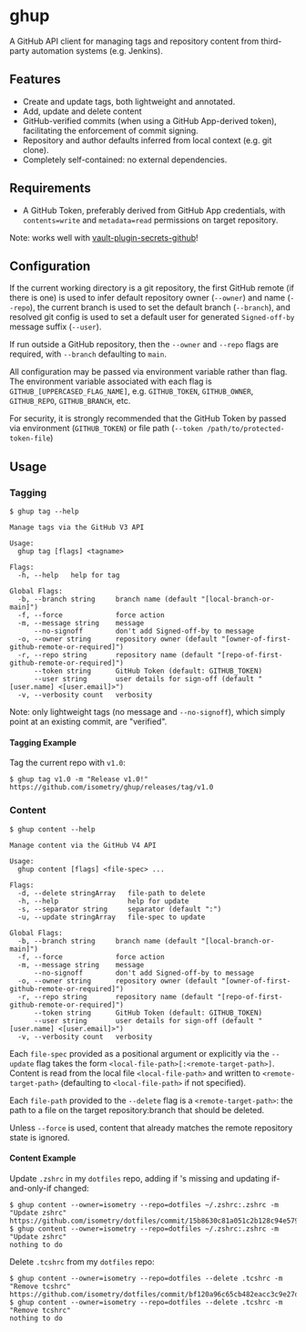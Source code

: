 # ghup

A GitHub API client for managing tags and repository content from third-party automation systems (e.g. Jenkins).

## Features

* Create and update tags, both lightweight and annotated.
* Add, update and delete content
* GitHub-verified commits (when using a GitHub App-derived token), facilitating the enforcement of commit signing.
* Repository and author defaults inferred from local context (e.g. git clone).
* Completely self-contained: no external dependencies.

## Requirements

* A GitHub Token, preferably derived from GitHub App credentials, with `contents=write` and `metadata=read` permissions on target repository.

Note: works well with [vault-plugin-secrets-github](https://github.com/martinbaillie/vault-plugin-secrets-github)!

## Configuration

If the current working directory is a git repository, the first GitHub remote (if there is one) is used to infer default repository owner (`--owner`) and name (`--repo`), the current branch is used to set the default branch (`--branch`), and resolved git config is used to set a default user for generated `Signed-off-by` message suffix (`--user`).

If run outside a GitHub repository, then the `--owner` and `--repo` flags are required, with `--branch` defaulting to `main`.

All configuration may be passed via environment variable rather than flag. The environment variable associated with each flag is `GITHUB_[UPPERCASED_FLAG_NAME]`, e.g. `GITHUB_TOKEN`, `GITHUB_OWNER`, `GITHUB_REPO`, `GITHUB_BRANCH`, etc.

For security, it is strongly recommended that the GitHub Token by passed via environment (`GITHUB_TOKEN`) or file path (`--token /path/to/protected-token-file`)

## Usage

### Tagging

```console
$ ghup tag --help

Manage tags via the GitHub V3 API

Usage:
  ghup tag [flags] <tagname>

Flags:
  -h, --help   help for tag

Global Flags:
  -b, --branch string     branch name (default "[local-branch-or-main]")
  -f, --force             force action
  -m, --message string    message
      --no-signoff        don't add Signed-off-by to message
  -o, --owner string      repository owner (default "[owner-of-first-github-remote-or-required]")
  -r, --repo string       repository name (default "[repo-of-first-github-remote-or-required]")
      --token string      GitHub Token (default: GITHUB_TOKEN)
      --user string       user details for sign-off (default "[user.name] <[user.email]>")
  -v, --verbosity count   verbosity
```

Note: only lightweight tags (no message and `--no-signoff`), which simply point at an existing commit, are "verified".

#### Tagging Example

Tag the current repo with `v1.0`:

```console
$ ghup tag v1.0 -m "Release v1.0!"
https://github.com/isometry/ghup/releases/tag/v1.0
```

### Content

```console
$ ghup content --help

Manage content via the GitHub V4 API

Usage:
  ghup content [flags] <file-spec> ...

Flags:
  -d, --delete stringArray   file-path to delete
  -h, --help                 help for update
  -s, --separator string     separator (default ":")
  -u, --update stringArray   file-spec to update

Global Flags:
  -b, --branch string     branch name (default "[local-branch-or-main]")
  -f, --force             force action
  -m, --message string    message
      --no-signoff        don't add Signed-off-by to message
  -o, --owner string      repository owner (default "[owner-of-first-github-remote-or-required]")
  -r, --repo string       repository name (default "[repo-of-first-github-remote-or-required]")
      --token string      GitHub Token (default: GITHUB_TOKEN)
      --user string       user details for sign-off (default "[user.name] <[user.email]>")
  -v, --verbosity count   verbosity
```

Each `file-spec` provided as a positional argument or explicitly via the `--update` flag takes the form `<local-file-path>[:<remote-target-path>]`. Content is read from the local file `<local-file-path>` and written to `<remote-target-path>` (defaulting to `<local-file-path>` if not specified).

Each `file-path` provided to the `--delete` flag is a `<remote-target-path>`: the path to a file on the target repository:branch that should be deleted.

Unless `--force` is used, content that already matches the remote repository state is ignored.

#### Content Example

Update `.zshrc` in my `dotfiles` repo, adding if 's missing and updating if-and-only-if changed:

```console
$ ghup content --owner=isometry --repo=dotfiles ~/.zshrc:.zshrc -m "Update zshrc"
https://github.com/isometry/dotfiles/commit/15b8630c81a051c2b128c94e5796c5d9c2bc8846
$ ghup content --owner=isometry --repo=dotfiles ~/.zshrc:.zshrc -m "Update zshrc"
nothing to do
```

Delete `.tcshrc` from my `dotfiles` repo:

```console
$ ghup content --owner=isometry --repo=dotfiles --delete .tcshrc -m "Remove tcshrc"
https://github.com/isometry/dotfiles/commit/bf120a96c65cb482eacc3c9e27d2d0935d108eca
$ ghup content --owner=isometry --repo=dotfiles --delete .tcshrc -m "Remove tcshrc"
nothing to do
```
